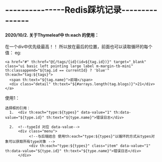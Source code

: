 # ---------------Redis踩坑记录---------------

#### 2020/10/2. 关于Thymeleaf中 th:each 的使用：</br>
在一个div中优先级最高！！ 所以放在最后的位置，前面也可以读取循环的每个值：
eg:
```
<a href="#" th:href="@{/tags/{id}(id=${tag.id})}" target="_blank" class="ui basic left pointing large label m-margin-tb-mini"  th:classappend="${tag.id == currentId} ? 'blue'" th:each="tag:${tags}">
  <span th:text="${tag.name}">前端</span>
  <div class="detail" th:text="${#arrays.length(tag.blogs)}">21</div>
</a>
```
使用1：
```
选择框的引用：
  1.  <div th:each="type:${types}" data-value="1" th:data-value="${type.id}" th:text="${type.name}">错误日志</div> 

  2.  <!--typeId 对应 data-value-->
      <div class="menu">
           <!--与后端结合 使用th:each="type:${types}"以循环的方式从types对象可以获取所有type对象 -->
           <div th:each="type:${types}" class="item" data-value="1" th:data-value="${type.id}" th:text="${type.name}">错误日志</div>
      </div>                     
 ```
